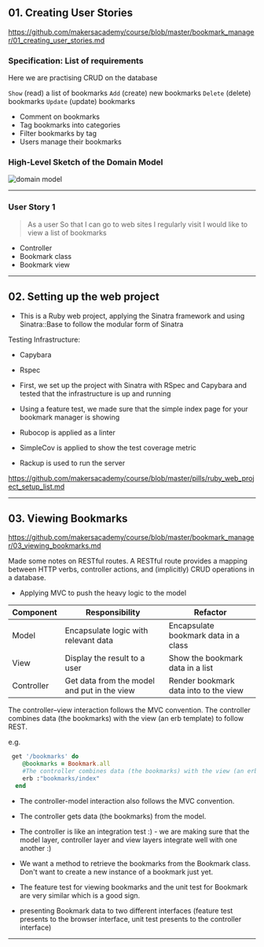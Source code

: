 ## 01. Creating User Stories

https://github.com/makersacademy/course/blob/master/bookmark_manager/01_creating_user_stories.md

### Specification: List of requirements

Here we are practising CRUD on the database

`Show` (read) a list of bookmarks
`Add` (create) new bookmarks
`Delete` (delete) bookmarks
`Update` (update) bookmarks
- Comment on bookmarks
- Tag bookmarks into categories
- Filter bookmarks by tag
- Users manage their bookmarks


### High-Level Sketch of the Domain Model

![domain model](./public/images/bookmarks_domain_model.png)

---

### User Story 1 

> As a user
So that I can go to web sites I regularly visit
I would like to view a list of bookmarks


- Controller
- Bookmark class
- Bookmark view

---

## 02. Setting up the web project

- This is a Ruby web project, applying the Sinatra framework and using Sinatra::Base to follow the modular form of Sinatra

Testing Infrastructure:

- Capybara
- Rspec

- First, we set up the project with Sinatra with RSpec and Capybara and tested that the infrastructure is up and running
- Using a feature test, we made sure that the simple index page for your bookmark manager is showing
- Rubocop is applied as a linter
- SimpleCov is applied to show the test coverage metric
- Rackup is used to run the server

https://github.com/makersacademy/course/blob/master/pills/ruby_web_project_setup_list.md

---

## 03. Viewing Bookmarks

https://github.com/makersacademy/course/blob/master/bookmark_manager/03_viewing_bookmarks.md

Made some notes on RESTful routes. A RESTful route provides a mapping between HTTP verbs, controller actions, and (implicitly) CRUD operations in a database.

- Applying MVC to push the heavy logic to the model

| Component   | Responsibility                                | Refactor                                |
|------------ |---------------------------------------------  |---------------------------------------- |
| Model       | Encapsulate logic with relevant data          | Encapsulate bookmark data in a class    |
| View        | Display the result to a user                  | Show the bookmark data in a list        |
| Controller  | Get data from the model and put in the view   | Render bookmark data into to the view   |

The controller–view interaction follows the MVC convention. 
The controller combines data (the bookmarks) with the view (an erb template) to follow REST.

e.g. 

```ruby
 get '/bookmarks' do
    @bookmarks = Bookmark.all
    #The controller combines data (the bookmarks) with the view (an erb template).
    erb :"bookmarks/index"
  end

```

- The controller-model interaction also follows the MVC convention. 
- The controller gets data (the bookmarks) from the model.


- The controller is like an integration test :) - we are making sure that the model layer, controller layer and view layers integrate well with one another :)

- We want a method to retrieve the bookmarks from the Bookmark class. Don't want to create a new instance of a bookmark just yet.

- The feature test for viewing bookmarks and the unit test for Bookmark are very similar which is a good sign.
- presenting Bookmark data to two different interfaces (feature test presents to the browser interface, unit test presents to the controller interface)

---








